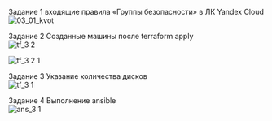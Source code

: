 
Задание 1   входящие правила «Группы безопасности» в ЛК Yandex Cloud   
![03_01_kvot](https://github.com/deadmorouse/terraform/assets/49486347/58412417-eb5a-4286-bf87-20ea5ef2f666)  

Задание 2  Созданные машины после terraform apply  
![tf_3 2](https://github.com/deadmorouse/terraform/assets/49486347/a704f3ff-daf4-465e-91ea-577fce8bee1a)  


![tf_3 2 1](https://github.com/deadmorouse/terraform/assets/49486347/c228ff45-3799-4209-b047-869fb92b1309)  

Задание 3  Указание количества дисков  
![tf_3 1](https://github.com/deadmorouse/terraform/assets/49486347/b4b9462e-3e3a-4477-a320-7e47a3fa4914)  

Задание 4  Выполнение ansible  
![ans_3 1](https://github.com/deadmorouse/terraform/assets/49486347/afa5f556-fd24-4afa-b9e6-2aba45479fc7)  
